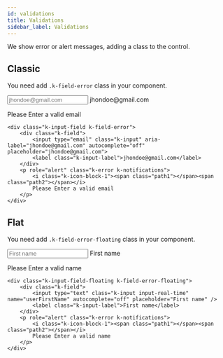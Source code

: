 ```yaml
---
id: validations
title: Validations
sidebar_label: Validations
---
```


We show error or alert messages, adding a class to the control.

## Classic
You need add `.k-field-error` class in your component.

<div class="kukun-docs-example"> 
    <div class="k-input-field k-field-error">
        <div class="k-field">
            <input type="email" class="k-input" aria-label="jhondoe@gmail.com" autocomplete="off" placeholder="jhondoe@gmail.com">
            <label class="k-input-label">jhondoe@gmail.com</label>
        </div>
        <p role="alert" class="k-error k-notifications">
            <i class="k-icon-block-1"><span class="path1"></span><span class="path2"></span></i>
            Please Enter a valid email
        </p>
    </div>
</div>

```
<div class="k-input-field k-field-error">
    <div class="k-field">
        <input type="email" class="k-input" aria-label="jhondoe@gmail.com" autocomplete="off" placeholder="jhondoe@gmail.com">
        <label class="k-input-label">jhondoe@gmail.com</label>
    </div>
    <p role="alert" class="k-error k-notifications">
        <i class="k-icon-block-1"><span class="path1"></span><span class="path2"></span></i>
        Please Enter a valid email
    </p>
</div>
```

## Flat

You need add `.k-field-error-floating` class in your component.

<div class="kukun-docs-example"> 
    <div class="k-input-field-floating k-field-error-floating">
        <div class="k-field">
            <input type="text" class="k-input input-real-time" name="userFirstName" autocomplete="off" placeholder="First name" />
            <label class="k-input-label">First name</label>
        </div>
        <p role="alert" class="k-error k-notifications">
            <i class="k-icon-block-1"><span class="path1"></span><span class="path2"></span></i>
            Please Enter a valid name
        </p>
    </div>
</div>

```
<div class="k-input-field-floating k-field-error-floating">
    <div class="k-field">
        <input type="text" class="k-input input-real-time" name="userFirstName" autocomplete="off" placeholder="First name" />
        <label class="k-input-label">First name</label>
    </div>
    <p role="alert" class="k-error k-notifications">
        <i class="k-icon-block-1"><span class="path1"></span><span class="path2"></span></i>
        Please Enter a valid name
    </p>
</div>
```